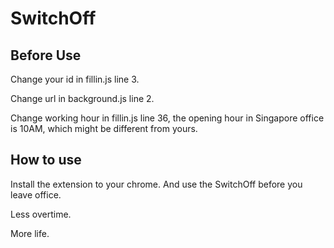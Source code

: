 # SwitchOff
## Before Use
Change your id in fillin.js line 3.

Change url in background.js line 2.

Change working hour in fillin.js line 36, the opening hour in Singapore office is 10AM, which might be different from yours.

## How to use
Install the extension to your chrome. And use the SwitchOff before you leave office.

Less overtime.

More life.
